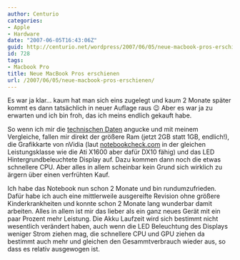 ```yaml
---
author: Centurio
categories:
- Apple
- Hardware
date: "2007-06-05T16:43:06Z"
guid: http://centurio.net/wordpress/2007/06/05/neue-macbook-pros-erschienen/
id: 728
tags:
- Macbook Pro
title: Neue MacBook Pros erschienen
url: /2007/06/05/neue-macbook-pros-erschienen/
---
```

Es war ja klar... kaum hat man sich eins zugelegt und kaum 2 Monate später kommt es dann tatsächlich in neuer Auflage raus 😉 Aber es war ja zu erwarten und ich bin froh, das ich meins endlich gekauft habe.

So wenn ich mir die [technischen Daten](http://www.mactechnews.de/index.php?id=16771) angucke und mit meinem Vergleiche, fallen mir direkt der größere Ram (jetzt 2GB statt 1GB, endlich!), die Grafikkarte von nVidia (laut [notebookcheck.com](http://www.notebookcheck.com/Vergleich-mobiler-Grafikkarten.358.0.html) in der gleichen Leistungsklasse wie die Ati X1600 aber dafür DX10 fähig) und das LED Hintergrundbeleuchtete Display auf. Dazu kommen dann noch die etwas schnellere CPU. Aber alles in allem scheinbar kein Grund sich wirklich zu ärgern über einen verfrühten Kauf.

Ich habe das Notebook nun schon 2 Monate und bin rundumzufrieden. Dafür habe ich auch eine mittlerweile ausgereifte Revision ohne größere Kinderkrankheiten und konnte schon 2 Monate lang wunderbar damit arbeiten. Alles in allem ist mir das lieber als ein ganz neues Gerät mit ein paar Prozent mehr Leistung. Die Akku Laufzeit wird sich bestimmt nicht wesentlich verändert haben, auch wenn die LED Beleuchtung des Displays weniger Strom ziehen mag, die schnellere CPU und GPU ziehen da bestimmt auch mehr und gleichen den Gesammtverbrauch wieder aus, so dass es relativ ausgewogen ist.